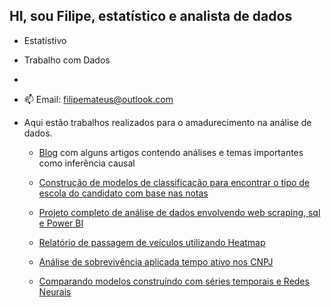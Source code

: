 ## HI, sou Filipe, estatístico e analista de dados

-  Estatístivo
-  Trabalho com Dados
- 
- 📫 Email: filipemateus@outlook.com

- Aqui estão trabalhos realizados para o amadurecimento na análise de dados.

    - [Blog](https://rpubs.com/filipe26)  com alguns artigos contendo análises e temas importantes como inferência causal
    - [Construção de modelos de classificação para encontrar o tipo de escola do candidato com base nas notas](https://github.com/filmateus/Data_analyses-/blob/main/Enem/test_school.ipynb)
    
    - [Projeto completo de análise de dados envolvendo web scraping, sql e Power BI](https://github.com/filmateus/bot_BI_strans)
    - [Relatório de passagem de veículos utilizando Heatmap](https://github.com/filmateus/fluxo_cars/blob/main/fluxo.ipynb)
    - [Análise de sobrevivência aplicada tempo ativo nos CNPJ](https://github.com/filmateus/cnpj_pi/blob/main/cnpj_pi.ipynb)
    - [Comparando modelos construíndo com séries temporais e Redes Neurais](https://github.com/filmateus/Tranporte_Publico/blob/main/forecasting_public_transportation.ipynb)
